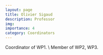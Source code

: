 ```yaml
---
layout: page
title: Olivier Sigaud
description: Professor
img:
importance: 4
category: Coordinators
---
```


Coordinator of WP1. \\
Member of WP2, WP3.
